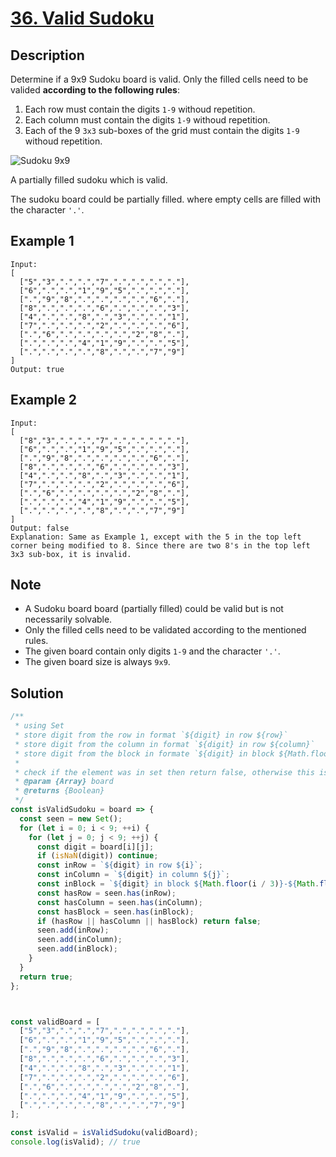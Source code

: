 # [36. Valid Sudoku](https://leetcode.com/problems/valid-sudoku/)

## Description

Determine if a 9x9 Sudoku board is valid. Only the filled cells need to be valided **according to the following rules**:

1. Each row must contain the digits `1-9` withoud repetition.
2. Each column must contain the digits `1-9` withoud repetition.
3. Each of the 9 `3x3` sub-boxes of the grid must contain the digits `1-9` withoud repetition.

![Sudoku 9x9](https://upload.wikimedia.org/wikipedia/commons/thumb/f/ff/Sudoku-by-L2G-20050714.svg/250px-Sudoku-by-L2G-20050714.svg.png)

A partially filled sudoku which is valid.

The sudoku board could be partially filled. where empty cells are filled with the character `'.'`.

## Example 1

```example
Input:
[
  ["5","3",".",".","7",".",".",".","."],
  ["6",".",".","1","9","5",".",".","."],
  [".","9","8",".",".",".",".","6","."],
  ["8",".",".",".","6",".",".",".","3"],
  ["4",".",".","8",".","3",".",".","1"],
  ["7",".",".",".","2",".",".",".","6"],
  [".","6",".",".",".",".","2","8","."],
  [".",".",".","4","1","9",".",".","5"],
  [".",".",".",".","8",".",".","7","9"]
]
Output: true
```

## Example 2

```example
Input:
[
  ["8","3",".",".","7",".",".",".","."],
  ["6",".",".","1","9","5",".",".","."],
  [".","9","8",".",".",".",".","6","."],
  ["8",".",".",".","6",".",".",".","3"],
  ["4",".",".","8",".","3",".",".","1"],
  ["7",".",".",".","2",".",".",".","6"],
  [".","6",".",".",".",".","2","8","."],
  [".",".",".","4","1","9",".",".","5"],
  [".",".",".",".","8",".",".","7","9"]
]
Output: false
Explanation: Same as Example 1, except with the 5 in the top left corner being modified to 8. Since there are two 8's in the top left 3x3 sub-box, it is invalid.
```

## Note

- A Sudoku board board (partially filled) could be valid but is not necessarily solvable.
- Only the filled cells need to be validated according to the mentioned rules.
- The given board contain only digits `1-9` and the character `'.'`.
- The given board size is always `9x9`.

## Solution

```javascript
/**
 * using Set
 * store digit from the row in format `${digit} in row ${row}`
 * store digit from the column in format `${digit} in row ${column}`
 * store digit from the block in formate `${digit} in block ${Math.floor(row / 3)}-${Math.floor(column / 3)}`
 *
 * check if the element was in set then return false, otherwise this is a valid sudoku return true.
 * @param {Array} board
 * @returns {Boolean}
 */
const isValidSudoku = board => {
  const seen = new Set();
  for (let i = 0; i < 9; ++i) {
    for (let j = 0; j < 9; ++j) {
      const digit = board[i][j];
      if (isNaN(digit)) continue;
      const inRow = `${digit} in row ${i}`;
      const inColumn = `${digit} in column ${j}`;
      const inBlock = `${digit} in block ${Math.floor(i / 3)}-${Math.floor(j / 3)}`;
      const hasRow = seen.has(inRow);
      const hasColumn = seen.has(inColumn);
      const hasBlock = seen.has(inBlock);
      if (hasRow || hasColumn || hasBlock) return false;
      seen.add(inRow);
      seen.add(inColumn);
      seen.add(inBlock);
    }
  }
  return true;
};



const validBoard = [
  ["5","3",".",".","7",".",".",".","."],
  ["6",".",".","1","9","5",".",".","."],
  [".","9","8",".",".",".",".","6","."],
  ["8",".",".",".","6",".",".",".","3"],
  ["4",".",".","8",".","3",".",".","1"],
  ["7",".",".",".","2",".",".",".","6"],
  [".","6",".",".",".",".","2","8","."],
  [".",".",".","4","1","9",".",".","5"],
  [".",".",".",".","8",".",".","7","9"]
];

const isValid = isValidSudoku(validBoard);
console.log(isValid); // true
```
